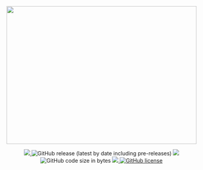 <p align="center">
 <a href="https://discord.gg/ynsCb2p3ac">
  <img width="500" height="362" src="https://townydiscordchat.com/logo_transparent_background.png">
 </a>
</p>
<p align="center">

 <a href="https://discord.gg/ynsCb2p3ac">
  <img src="https://discord.com/api/guilds/827698003208962099/widget.png">
 </a>

 <img alt="GitHub release (latest by date including pre-releases)" src="https://img.shields.io/github/v/release/thejames10/TownyDiscordChat?color=blue&include_prereleases">
 
 <a href="https://github.com/thejames10/TownyDiscordChat/releases">
  <img src="https://img.shields.io/github/downloads/thejames10/TownyDiscordChat/total.svg?color=brightgreen">
 </a>

 <img alt="GitHub code size in bytes" src="https://img.shields.io/github/languages/code-size/thejames10/TownyDiscordChat">


 <a href="https://github.com/thejames10/TownyDiscordChat/releases">
  <img src="https://img.shields.io/github/contributors/thejames10/TownyDiscordChat.svg?color=brightgreen">
 </a>

 <a href="https://github.com/thejames10/TownyDiscordChat/blob/main/LICENSE">
  <img alt="GitHub license" src="https://img.shields.io/github/license/thejames10/TownyDiscordChat">
 </a>

</p>